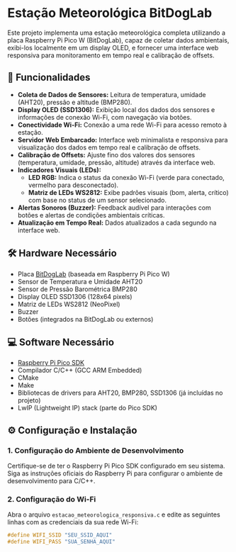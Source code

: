 # Estação Meteorológica BitDogLab

Este projeto implementa uma estação meteorológica completa utilizando a placa Raspberry Pi Pico W (BitDogLab), capaz de coletar dados ambientais, exibi-los localmente em um display OLED, e fornecer uma interface web responsiva para monitoramento em tempo real e calibração de offsets.

## 🚀 Funcionalidades

*   **Coleta de Dados de Sensores:** Leitura de temperatura, umidade (AHT20), pressão e altitude (BMP280).
*   **Display OLED (SSD1306):** Exibição local dos dados dos sensores e informações de conexão Wi-Fi, com navegação via botões.
*   **Conectividade Wi-Fi:** Conexão a uma rede Wi-Fi para acesso remoto à estação.
*   **Servidor Web Embarcado:** Interface web minimalista e responsiva para visualização dos dados em tempo real e calibração de offsets.
*   **Calibração de Offsets:** Ajuste fino dos valores dos sensores (temperatura, umidade, pressão, altitude) através da interface web.
*   **Indicadores Visuais (LEDs):**
    *   **LED RGB:** Indica o status da conexão Wi-Fi (verde para conectado, vermelho para desconectado).
    *   **Matriz de LEDs WS2812:** Exibe padrões visuais (bom, alerta, crítico) com base no status de um sensor selecionado.
*   **Alertas Sonoros (Buzzer):** Feedback audível para interações com botões e alertas de condições ambientais críticas.
*   **Atualização em Tempo Real:** Dados atualizados a cada segundo na interface web.

## 🛠️ Hardware Necessário

*   Placa [BitDogLab](https://bitdoglab.com.br/) (baseada em Raspberry Pi Pico W)
*   Sensor de Temperatura e Umidade AHT20
*   Sensor de Pressão Barométrica BMP280
*   Display OLED SSD1306 (128x64 pixels)
*   Matriz de LEDs WS2812 (NeoPixel)
*   Buzzer
*   Botões (integrados na BitDogLab ou externos)

## 💻 Software Necessário

*   [Raspberry Pi Pico SDK](https://github.com/raspberrypi/pico-sdk)
*   Compilador C/C++ (GCC ARM Embedded)
*   CMake
*   Make
*   Bibliotecas de drivers para AHT20, BMP280, SSD1306 (já incluídas no projeto)
*   LwIP (Lightweight IP) stack (parte do Pico SDK)

## ⚙️ Configuração e Instalação

### 1. Configuração do Ambiente de Desenvolvimento

Certifique-se de ter o Raspberry Pi Pico SDK configurado em seu sistema. Siga as instruções oficiais do Raspberry Pi para configurar o ambiente de desenvolvimento para C/C++.

### 2. Configuração do Wi-Fi

Abra o arquivo `estacao_meteorologica_responsiva.c` e edite as seguintes linhas com as credenciais da sua rede Wi-Fi:

```c
#define WIFI_SSID "SEU_SSID_AQUI"
#define WIFI_PASS "SUA_SENHA_AQUI"